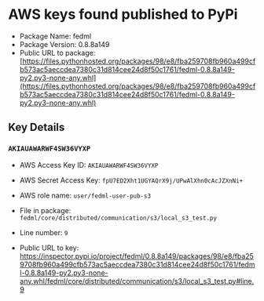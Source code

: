 # AWS keys found published to PyPi

* Package Name: fedml
* Package Version: 0.8.8a149
* Public URL to package: [https://files.pythonhosted.org/packages/98/e8/fba259708fb960a499cfb573ac5aeccdea7380c31d814cee24d8f50c1761/fedml-0.8.8a149-py2.py3-none-any.whl](https://files.pythonhosted.org/packages/98/e8/fba259708fb960a499cfb573ac5aeccdea7380c31d814cee24d8f50c1761/fedml-0.8.8a149-py2.py3-none-any.whl)

## Key Details

### `AKIAUAWARWF4SW36VYXP`

* AWS Access Key ID: `AKIAUAWARWF4SW36VYXP`
* AWS Secret Access Key: `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` 
* AWS role name: `user/fedml-user-pub-s3`
* File in package: `fedml/core/distributed/communication/s3/local_s3_test.py`
* Line number: `9`

* Public URL to key: https://inspector.pypi.io/project/fedml/0.8.8a149/packages/98/e8/fba259708fb960a499cfb573ac5aeccdea7380c31d814cee24d8f50c1761/fedml-0.8.8a149-py2.py3-none-any.whl/fedml/core/distributed/communication/s3/local_s3_test.py#line.9


